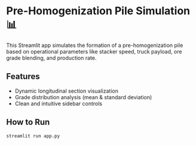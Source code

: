 # Pre-Homogenization Pile Simulation 📊

This Streamlit app simulates the formation of a pre-homogenization pile based on operational parameters like stacker speed, truck payload, ore grade blending, and production rate.

## Features
- Dynamic longitudinal section visualization
- Grade distribution analysis (mean & standard deviation)
- Clean and intuitive sidebar controls

## How to Run

```bash
streamlit run app.py
